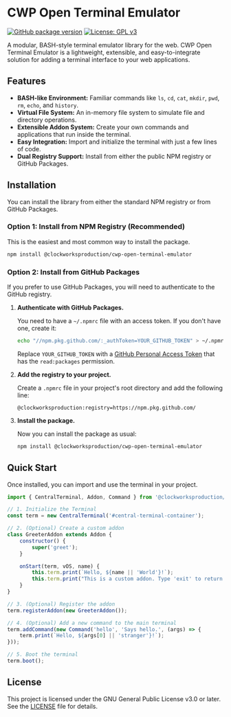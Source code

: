 # CWP Open Terminal Emulator

[![GitHub package version](https://img.shields.io/github/package-json/v/ClockWorksProduction/CWPs-OpenSource-BASHstyle-Terminal-emulator?filename=CWP_OpenTerminalEmmulator_CORE/package.json)](https://github.com/ClockWorksProduction/CWPs-OpenSource-BASHstyle-Terminal-emulator/pkgs/npm/cwp-open-terminal-emulator)
[![License: GPL v3](https://img.shields.io/badge/License-GPLv3-blue.svg)](https://www.gnu.org/licenses/gpl-3.0)


A modular, BASH-style terminal emulator library for the web. CWP Open Terminal Emulator is a lightweight, extensible, and easy-to-integrate solution for adding a terminal interface to your web applications.

## Features

-   **BASH-like Environment:** Familiar commands like `ls`, `cd`, `cat`, `mkdir`, `pwd`, `rm`, `echo`, and `history`.
-   **Virtual File System:** An in-memory file system to simulate file and directory operations.
-   **Extensible Addon System:** Create your own commands and applications that run inside the terminal.
-   **Easy Integration:** Import and initialize the terminal with just a few lines of code.
-   **Dual Registry Support:** Install from either the public NPM registry or GitHub Packages.

## Installation

You can install the library from either the standard NPM registry or from GitHub Packages.

### Option 1: Install from NPM Registry (Recommended)

This is the easiest and most common way to install the package.

```bash
npm install @clockworksproduction/cwp-open-terminal-emulator
```

### Option 2: Install from GitHub Packages

If you prefer to use GitHub Packages, you will need to authenticate to the GitHub registry.

1.  **Authenticate with GitHub Packages.**

    You need to have a `~/.npmrc` file with an access token. If you don't have one, create it:

    ```bash
    echo "//npm.pkg.github.com/:_authToken=YOUR_GITHUB_TOKEN" > ~/.npmrc
    ```

    Replace `YOUR_GITHUB_TOKEN` with a [GitHub Personal Access Token](https://docs.github.com/en/authentication/keeping-your-account-and-data-secure/managing-your-personal-access-tokens) that has the `read:packages` permission.

2.  **Add the registry to your project.**

    Create a `.npmrc` file in your project's root directory and add the following line:

    ```
    @clockworksproduction:registry=https://npm.pkg.github.com/
    ```

3.  **Install the package.**

    Now you can install the package as usual:

    ```bash
    npm install @clockworksproduction/cwp-open-terminal-emulator
    ```

## Quick Start

Once installed, you can import and use the terminal in your project.

```javascript
import { CentralTerminal, Addon, Command } from '@clockworksproduction/cwp-open-terminal-emulator';

// 1. Initialize the Terminal
const term = new CentralTerminal('#central-terminal-container');

// 2. (Optional) Create a custom addon
class GreeterAddon extends Addon {
    constructor() {
        super('greet');
    }

    onStart(term, vOS, name) {
        this.term.print(`Hello, ${name || 'World'}!`);
        this.term.print("This is a custom addon. Type 'exit' to return to the main terminal.");
    }
}

// 3. (Optional) Register the addon
term.registerAddon(new GreeterAddon());

// 4. (Optional) Add a new command to the main terminal
term.addCommand(new Command('hello', 'Says hello.', (args) => {
    term.print(`Hello, ${args[0] || 'stranger'}!`);
}));

// 5. Boot the terminal
term.boot();
```

## License

This project is licensed under the GNU General Public License v3.0 or later. See the [LICENSE](LICENSE) file for details.
